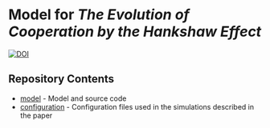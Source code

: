 # Model for *The Evolution of Cooperation by the Hankshaw Effect*

[![DOI](https://zenodo.org/badge/8494/briandconnelly/hankshaweffect.svg)](http://dx.doi.org/10.5281/zenodo.16490)

## Repository Contents
* [model](model) - Model and source code
* [configuration](configuration) - Configuration files used in the simulations described in the paper

